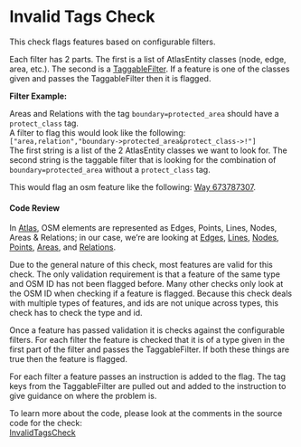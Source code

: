 # Invalid Tags Check

This check flags features based on configurable filters.   

Each filter has 2 parts. The first is a list of AtlasEntity classes (node, edge, area, etc.). The second is a 
[TaggableFilter](https://github.com/osmlab/atlas/blob/dev/src/main/java/org/openstreetmap/atlas/tags/filters/TaggableFilter.java). 
If a feature is one of the classes given and passes the TaggableFilter then it is flagged.

**Filter Example:**

Areas and Relations with the tag `boundary=protected_area` should have a `protect_class` tag.  
A filter to flag this would look like the following:  
`["area,relation","boundary->protected_area&protect_class->!"]`  
The first string is a list of the 2 AtlasEntity classes we want to look for. 
The second string is the taggable filter that is looking for the combination of `boundary=protected_area`
without a `protect_class` tag.

This would flag an osm feature like the following: [Way 673787307](https://www.openstreetmap.org/way/673787307).

#### Code Review

In [Atlas](https://github.com/osmlab/atlas), OSM elements are represented as Edges, Points, Lines, Nodes, Areas & Relations; in our case, we’re are looking at
[Edges](https://github.com/osmlab/atlas/blob/dev/src/main/java/org/openstreetmap/atlas/geography/atlas/items/Edge.java),
[Lines](https://github.com/osmlab/atlas/blob/dev/src/main/java/org/openstreetmap/atlas/geography/atlas/items/Line.java),
[Nodes](https://github.com/osmlab/atlas/blob/dev/src/main/java/org/openstreetmap/atlas/geography/atlas/items/Node.java),
[Points](https://github.com/osmlab/atlas/blob/dev/src/main/java/org/openstreetmap/atlas/geography/atlas/items/Point.java),
[Areas](https://github.com/osmlab/atlas/blob/dev/src/main/java/org/openstreetmap/atlas/geography/atlas/items/Area.java), and
[Relations](https://github.com/osmlab/atlas/blob/dev/src/main/java/org/openstreetmap/atlas/geography/atlas/items/Relation.java).

Due to the general nature of this check, most features are valid for this check.
The only validation requirement is that a feature of the same type and OSM ID has not been flagged before. 
Many other checks only look at the OSM ID when checking if a feature is flagged. Because this check deals 
with multiple types of features, and ids are not unique across types, this check has to check the type and id.

Once a feature has passed validation it is checks against the configurable filters. 
For each filter the feature is checked that it is of a type given in the first part of the filter
and passes the TaggableFilter. If both these things are true then the feature is flagged. 

For each filter a feature passes an instruction is added to the flag. The tag keys from the TaggableFilter 
are pulled out and added to the instruction to give guidance on where the problem is. 

To learn more about the code, please look at the comments in the source code for the check:  
[InvalidTagsCheck](../../src/main/java/org/openstreetmap/atlas/checks/validation/tag/InvalidTagsCheck.java)

